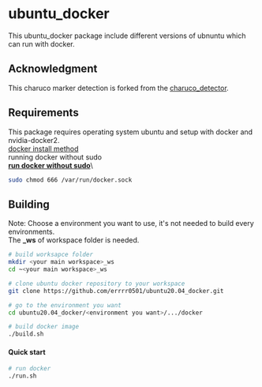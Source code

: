 # ubuntu_docker
This ubuntu_docker package include different versions of ubnuntu which can run with docker.

## Acknowledgment
This charuco marker detection is forked from the [charuco_detector](https://github.com/carlosmccosta/charuco_detector).

## Requirements 
This package requires operating system ubuntu and setup with docker and nvidia-docker2.\
[docker install method](https://docs.docker.com/engine/install/ubuntu/)\
running docker without sudo\
[**run docker without sudo**](https://docs.docker.com/engine/install/linux-postinstall/)\
```bash
sudo chmod 666 /var/run/docker.sock
```

## Building
Note: Choose a environment you want to use, it's not needed to build every environments.\
The **_ws** of workspace folder is needed.

```bash
# build worksapce folder
mkdir <your main workspace>_ws
cd ~<your main workspace>_ws

# clone ubuntu docker repository to your workspace
git clone https://github.com/errrr0501/ubuntu20.04_docker.git

# go to the environment you want
cd ubuntu20.04_docker/<environment you want>/.../docker

# build docker image
./build.sh
```

#### Quick start

```bash
# run docker
./run.sh